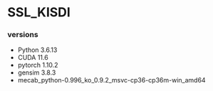 # SSL_KISDI

### versions
- Python 3.6.13
- CUDA 11.6
- pytorch 1.10.2
- gensim 3.8.3
- mecab_python-0.996_ko_0.9.2_msvc-cp36-cp36m-win_amd64
